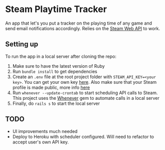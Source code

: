 # Steam Playtime Tracker
An app that let's you put a tracker on the playing time of any game and send email notifications accordingly. Relies on the [Steam Web API](https://partner.steamgames.com/doc/home) to work.

## Setting up
To run the app in a local server after cloning the repo:
1. Make sure to have the latest version of Ruby
2. Run `bundle install` to get dependencies
3. Create an `.env` file at the root project folder with `STEAM_API_KEY=<your key>`. You can get your own key [here](https://steamcommunity.com/dev/apikey). Also make sure that your Steam profile is made public, more info [here](https://support.steampowered.com/kb_article.php?ref=4113-YUDH-6401)
4. Run `whenever --update-crontab` to start scheduling API calls to Steam. This project uses the [Whenever](https://github.com/javan/whenever) gem to automate calls in a local server
5. Finally, do `rails s` to start the local server

## TODO
- UI improvements much needed
- Deploy to Heroku with scheduler configured. Will need to refactor to accept user's own API key.
